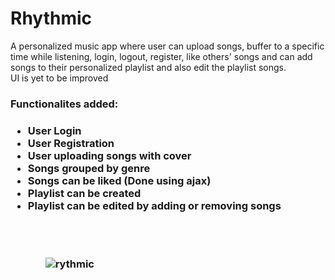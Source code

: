 # Rhythmic
A personalized music app where user can upload songs, buffer to a specific time while listening, login, logout, register, like others' songs and can add songs to their personalized playlist and also edit the playlist songs.
</br>UI is yet to be improved
</br>
<h3>Functionalites added:<h3>
<ul>
<li>User Login</li>
<li>User Registration</li>
<li>User uploading songs with cover</li>
<li>Songs grouped by genre</li>
<li>Songs can be liked (Done using ajax)</li>
<li>Playlist can be created</li>
<li>Playlist can be edited by adding or removing songs</li>
<ul>
</br>
</br>


![rythmic](https://user-images.githubusercontent.com/84411432/204054977-a728a33c-ada2-45ec-81c6-8956194e604d.png)
